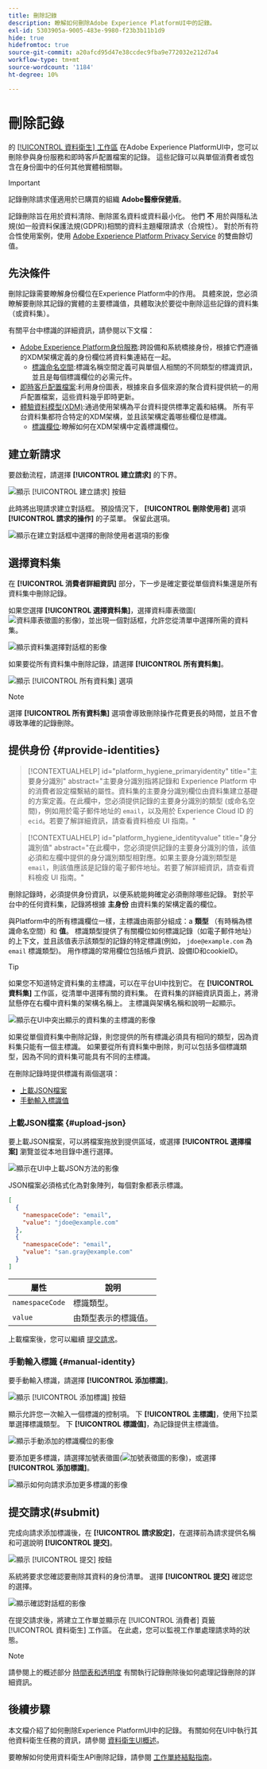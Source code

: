 ```yaml
---
title: 刪除記錄
description: 瞭解如何刪除Adobe Experience PlatformUI中的記錄。
exl-id: 5303905a-9005-483e-9980-f23b3b11b1d9
hide: true
hidefromtoc: true
source-git-commit: a20afcd95d47e38ccdec9fba9e772032e212d7a4
workflow-type: tm+mt
source-wordcount: '1184'
ht-degree: 10%

---
```


# 刪除記錄

的 [[!UICONTROL 資料衛生] 工作區](./overview.md) 在Adobe Experience PlatformUI中，您可以刪除參與身份服務和即時客戶配置檔案的記錄。 這些記錄可以與單個消費者或包含在身份圖中的任何其他實體相關聯。

>[!IMPORTANT]
>
>記錄刪除請求僅適用於已購買的組織 **Adobe醫療保健盾**。
>
>
>記錄刪除旨在用於資料清除、刪除匿名資料或資料最小化。 他們 **不** 用於與隱私法規(如一般資料保護法規(GDPR))相關的資料主題權限請求（合規性）。 對於所有符合性使用案例，使用 [Adobe Experience Platform Privacy Service](../../privacy-service/home.md) 的雙曲餘切值。

## 先決條件

刪除記錄需要瞭解身份欄位在Experience Platform中的作用。 具體來說，您必須瞭解要刪除其記錄的實體的主要標識值，具體取決於要從中刪除這些記錄的資料集（或資料集）。

有關平台中標識的詳細資訊，請參閱以下文檔：

* [Adobe Experience Platform身份服務](../../identity-service/home.md):跨設備和系統橋接身份，根據它們遵循的XDM架構定義的身份欄位將資料集連結在一起。
   * [標識命名空間](../../identity-service/namespaces.md):標識名稱空間定義可與單個人相關的不同類型的標識資訊，並且是每個標識欄位的必需元件。
* [即時客戶配置檔案](../../profile/home.md):利用身份圖表，根據來自多個來源的聚合資料提供統一的用戶配置檔案，這些資料幾乎即時更新。
* [體驗資料模型(XDM)](../../xdm/home.md):通過使用架構為平台資料提供標準定義和結構。 所有平台資料集都符合特定的XDM架構，並且該架構定義哪些欄位是標識。
   * [標識欄位](../../xdm/ui/fields/identity.md):瞭解如何在XDM架構中定義標識欄位。

## 建立新請求

要啟動流程，請選擇 **[!UICONTROL 建立請求]** 的下界。

![顯示 [!UICONTROL 建立請求] 按鈕](../images/ui/record-delete/create-request-button.png)

此時將出現請求建立對話框。 預設情況下， **[!UICONTROL 刪除使用者]** 選項 **[!UICONTROL 請求的操作]** 的子菜單。 保留此選項。

![顯示在建立對話框中選擇的刪除使用者選項的影像](../images/ui/record-delete/consumer-action.png)

## 選擇資料集

在 **[!UICONTROL 消費者詳細資訊]** 部分，下一步是確定要從單個資料集還是所有資料集中刪除記錄。

如果您選擇 **[!UICONTROL 選擇資料集]**，選擇資料庫表徵圖(![資料庫表徵圖的影像](../images/ui/record-delete/database-icon.png))，並出現一個對話框，允許您從清單中選擇所需的資料集。

![顯示資料集選擇對話框的影像](../images/ui/record-delete/select-dataset.png)

如果要從所有資料集中刪除記錄，請選擇 **[!UICONTROL 所有資料集]**。

![顯示 [!UICONTROL 所有資料集] 選項](../images/ui/record-delete/all-datasets.png)

>[!NOTE]
>
>選擇 **[!UICONTROL 所有資料集]** 選項會導致刪除操作花費更長的時間，並且不會導致準確的記錄刪除。

## 提供身份 {#provide-identities}

>[!CONTEXTUALHELP]
>id="platform_hygiene_primaryidentity"
>title="主要身分識別"
>abstract="主要身分識別指將記錄和 Experience Platform 中的消費者設定檔繫結的屬性。資料集的主要身分識別欄位由資料集建立基礎的方案定義。在此欄中，您必須提供記錄的主要身分識別的類型 (或命名空間)，例如用於電子郵件地址的 `email`，以及用於 Experience Cloud ID 的 `ecid`。若要了解詳細資訊，請查看資料檢疫 UI 指南。"

>[!CONTEXTUALHELP]
>id="platform_hygiene_identityvalue"
>title="身分識別值"
>abstract="在此欄中，您必須提供記錄的主要身分識別的值，該值必須和左欄中提供的身分識別類型相對應。如果主要身分識別類型是 `email`，則該值應該是記錄的電子郵件地址。若要了解詳細資訊，請查看資料檢疫 UI 指南。"

刪除記錄時，必須提供身份資訊，以便系統能夠確定必須刪除哪些記錄。 對於平台中的任何資料集，記錄將根據 **主身份** 由資料集的架構定義的欄位。

與Platform中的所有標識欄位一樣，主標識由兩部分組成：a **類型** （有時稱為標識命名空間）和 **值**。 標識類型提供了有關欄位如何標識記錄（如電子郵件地址）的上下文，並且該值表示該類型的記錄的特定標識(例如， `jdoe@example.com` 為 `email` 標識類型)。 用作標識的常用欄位包括帳戶資訊、設備ID和cookieID。

>[!TIP]
>
>如果您不知道特定資料集的主標識，可以在平台UI中找到它。 在 **[!UICONTROL 資料集]** 工作區，從清單中選擇有關的資料集。 在資料集的詳細資訊頁面上，將滑鼠懸停在右欄中資料集的架構名稱上。 主標識與架構名稱和說明一起顯示。
>
>![顯示在UI中突出顯示的資料集的主標識的影像](../images/ui/record-delete/dataset-primary-identity.png)

如果從單個資料集中刪除記錄，則您提供的所有標識必須具有相同的類型，因為資料集只能有一個主標識。 如果要從所有資料集中刪除，則可以包括多個標識類型，因為不同的資料集可能具有不同的主標識。

在刪除記錄時提供標識有兩個選項：

* [上載JSON檔案](#upload-json)
* [手動輸入標識值](#manual-identity)

### 上載JSON檔案 {#upload-json}

要上載JSON檔案，可以將檔案拖放到提供區域，或選擇 **[!UICONTROL 選擇檔案]** 瀏覽並從本地目錄中進行選擇。

![顯示在UI中上載JSON方法的影像](../images/ui/record-delete/upload-json.png)

JSON檔案必須格式化為對象陣列，每個對象都表示標識。

```json
[
  {
    "namespaceCode": "email",
    "value": "jdoe@example.com"
  },
  {
    "namespaceCode": "email",
    "value": "san.gray@example.com"
  }
]
```

| 屬性 | 說明 |
| --- | --- |
| `namespaceCode` | 標識類型。 |
| `value` | 由類型表示的標識值。 |

上載檔案後，您可以繼續 [提交請求](#submit)。

### 手動輸入標識 {#manual-identity}

要手動輸入標識，請選擇 **[!UICONTROL 添加標識]**。

![顯示 [!UICONTROL 添加標識] 按鈕](../images/ui/record-delete/add-identity.png)

顯示允許您一次輸入一個標識的控制項。 下 **[!UICONTROL 主標識]**，使用下拉菜單選擇標識類型。 下 **[!UICONTROL 標識值]**，為記錄提供主標識值。

![顯示手動添加的標識欄位的影像](../images/ui/record-delete/identity-added.png)

要添加更多標識，請選擇加號表徵圖(![加號表徵圖的影像](../images/ui/record-delete/plus-icon.png))，或選擇 **[!UICONTROL 添加標識]**。

![顯示如何向請求添加更多標識的影像](../images/ui/record-delete/more-identities.png)

## 提交請求(#submit)

完成向請求添加標識後，在 **[!UICONTROL 請求設定]**，在選擇前為請求提供名稱和可選說明 **[!UICONTROL 提交]**。

![顯示 [!UICONTROL 提交] 按鈕](../images/ui/record-delete/submit.png)

系統將要求您確認要刪除其資料的身份清單。 選擇 **[!UICONTROL 提交]** 確認您的選擇。

![顯示確認對話框的影像](../images/ui/record-delete/confirm-request.png)

在提交請求後，將建立工作單並顯示在 [!UICONTROL 消費者] 頁籤 [!UICONTROL 資料衛生] 工作區。 在此處，您可以監視工作單處理請求時的狀態。

>[!NOTE]
>
>請參閱上的概述部分 [時間表和透明度](../home.md#record-delete-transparency) 有關執行記錄刪除後如何處理記錄刪除的詳細資訊。

## 後續步驟

本文檔介紹了如何刪除Experience PlatformUI中的記錄。 有關如何在UI中執行其他資料衛生任務的資訊，請參閱 [資料衛生UI概述](./overview.md)。

要瞭解如何使用資料衛生API刪除記錄，請參閱 [工作單終結點指南](../api/workorder.md)。
